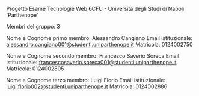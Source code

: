 Progetto Esame Tecnologie Web 6CFU - Università degli Studi di Napoli 'Parthenope'

Membri del gruppo: 3

Nome e Cognome primo membro: Alessandro Cangiano
Email istituzionale: alessandro.cangiano001@studenti.uniparthenope.it
Matricola: 0124002750

Nome e Cognome secondo membro: Francesco Saverio Soreca
Email istituzionale: francescosaverio.soreca001@studenti.uniparthenope.it
Matricola: 0124002805

Nome e Cognome terzo membro: Luigi Florio
Email istituzionale: luigi.florio002@studenti.uniparthenope.it
Matricola: 0124002886
